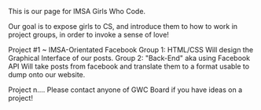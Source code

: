 This is our page for IMSA Girls Who Code. 

Our goal is to expose girls to CS, and introduce them to how to work in project groups, in order to invoke a sense of love! 

Project #1 ~ IMSA-Orientated Facebook
  Group 1: HTML/CSS
    Will design the Graphical Interface of our posts. 
  Group 2: "Back-End" aka using Facebook API
    Will take posts from facebook and translate them to a format usable to dump onto our website. 

Project n....
  Please contact anyone of GWC Board if you have ideas on a project!
